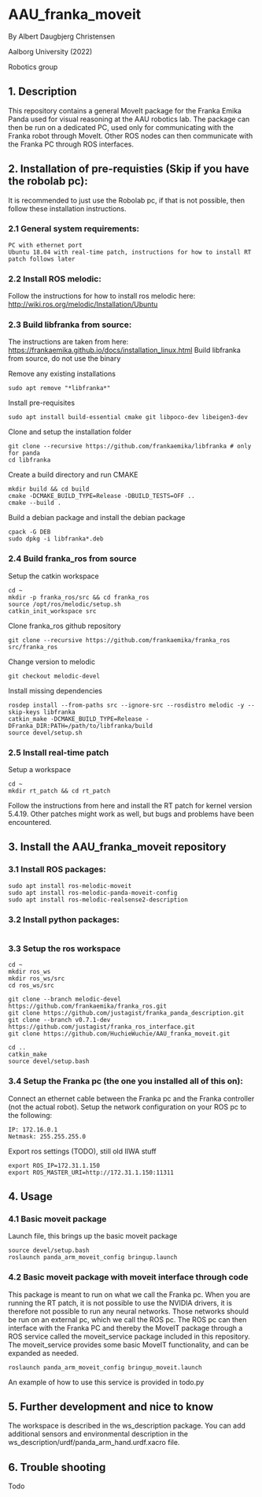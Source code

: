 # AAU_franka_moveit

By Albert Daugbjerg Christensen

Aalborg University (2022)

Robotics group

## 1. Description

This repository contains a general MoveIt package for the Franka Emika Panda used for visual reasoning at the AAU robotics lab. The package can then be run on a dedicated PC, used only for communicating with the Franka robot through MoveIt. Other ROS nodes can then communicate with the Franka PC through ROS interfaces.

## 2. Installation of pre-requisties (Skip if you have the robolab pc):

It is recommended to just use the Robolab pc, if that is not possible, then follow these installation instructions.

### 2.1 General system requirements:
```
PC with ethernet port
Ubuntu 18.04 with real-time patch, instructions for how to install RT patch follows later
```

### 2.2 Install ROS melodic:

Follow the instructions for how to install ros melodic here: http://wiki.ros.org/melodic/Installation/Ubuntu

### 2.3 Build libfranka from source:

The instructions are taken from here: https://frankaemika.github.io/docs/installation_linux.html
Build libfranka from source, do not use the binary

Remove  any existing installations
```
sudo apt remove "*libfranka*"
```

Install pre-requisites
```
sudo apt install build-essential cmake git libpoco-dev libeigen3-dev
```

Clone and setup the installation folder
```
git clone --recursive https://github.com/frankaemika/libfranka # only for panda
cd libfranka
```

Create a build directory and run CMAKE
```
mkdir build && cd build
cmake -DCMAKE_BUILD_TYPE=Release -DBUILD_TESTS=OFF ..
cmake --build .
```

Build a debian package and install the debian package
```
cpack -G DEB
sudo dpkg -i libfranka*.deb
```

### 2.4 Build franka_ros from source

Setup the catkin workspace
```
cd ~
mkdir -p franka_ros/src && cd franka_ros
source /opt/ros/melodic/setup.sh
catkin_init_workspace src
```

Clone franka_ros github repository
```
git clone --recursive https://github.com/frankaemika/franka_ros src/franka_ros
```

Change version to melodic
```
git checkout melodic-devel
```

Install missing dependencies
```
rosdep install --from-paths src --ignore-src --rosdistro melodic -y --skip-keys libfranka
catkin_make -DCMAKE_BUILD_TYPE=Release -DFranka_DIR:PATH=/path/to/libfranka/build
source devel/setup.sh
```

### 2.5 Install real-time patch

Setup a workspace
```
cd ~
mkdir rt_patch && cd rt_patch
```

Follow the instructions from here and install the RT patch for kernel version 5.4.19. Other patches might work as well, but bugs and problems have been encountered.

## 3. Install the AAU_franka_moveit repository


### 3.1 Install ROS packages:

```
sudo apt install ros-melodic-moveit
sudo apt install ros-melodic-panda-moveit-config
sudo apt install ros-melodic-realsense2-description
```

### 3.2 Install python packages:

```
```

### 3.3 Setup the ros workspace

```
cd ~
mkdir ros_ws
mkdir ros_ws/src
cd ros_ws/src

git clone --branch melodic-devel https://github.com/frankaemika/franka_ros.git
git clone https://github.com/justagist/franka_panda_description.git
git clone --branch v0.7.1-dev https://github.com/justagist/franka_ros_interface.git
git clone https://github.com/HuchieWuchie/AAU_franka_moveit.git

cd ..
catkin_make
source devel/setup.bash
```

### 3.4 Setup the Franka pc (the one you installed all of this on):

Connect an ethernet cable between the Franka pc and the Franka controller (not the actual robot). Setup the network configuration on your ROS pc to the following:

```
IP: 172.16.0.1
Netmask: 255.255.255.0
```

Export ros settings (TODO), still old IIWA stuff
```
export ROS_IP=172.31.1.150
export ROS_MASTER_URI=http://172.31.1.150:11311
```

## 4. Usage

### 4.1 Basic moveit package

Launch file, this brings up the basic moveit package
```
source devel/setup.bash
roslaunch panda_arm_moveit_config bringup.launch
```

### 4.2 Basic moveit package with moveit interface through code

This package is meant to run on what we call the Franka pc. When you are running the RT patch, it is not possible to use the NVIDIA drivers, it is therefore not possible to run any neural networks. Those networks should be run on an external pc, which we call the ROS pc. The ROS pc can then interface with the Franka PC and thereby the MoveIT package through a ROS service called the moveit_service package included in this repository. The moveit_service provides some basic MoveIT functionality, and can be expanded as needed.

```
roslaunch panda_arm_moveit_config bringup_moveit.launch
```

An example of how to use this service is provided in todo.py

## 5. Further development and nice to know

The workspace is described in the ws_description package. You can add additional sensors and environmental description in the ws_description/urdf/panda_arm_hand.urdf.xacro file.

## 6. Trouble shooting

Todo
